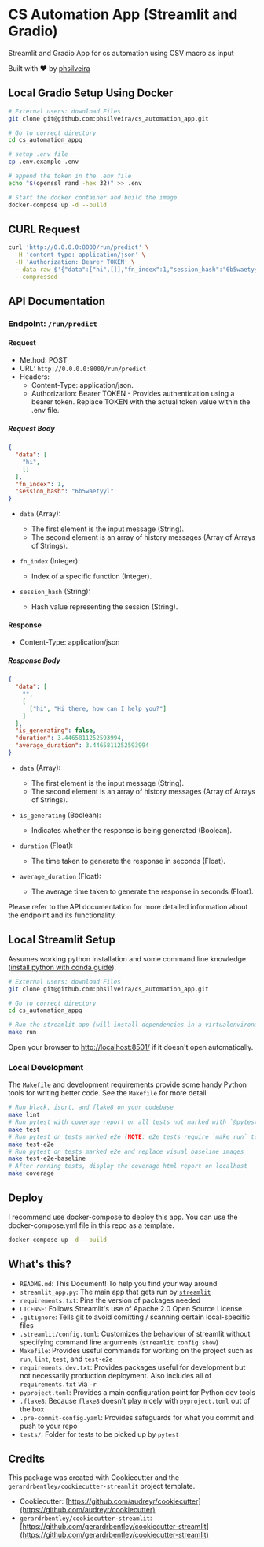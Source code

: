 # CS Automation App (Streamlit and Gradio)

Streamlit and Gradio App for cs automation using CSV macro as input

Built with ❤️ by [phsilveira](https://github.com/phsilveira)

## Local Gradio Setup Using Docker
```sh
# External users: download Files
git clone git@github.com:phsilveira/cs_automation_app.git

# Go to correct directory
cd cs_automation_appq

# setup .env file
cp .env.example .env

# append the token in the .env file
echo "$(openssl rand -hex 32)" >> .env

# Start the docker container and build the image
docker-compose up -d --build
```

## CURL Request
```sh
curl 'http://0.0.0.0:8000/run/predict' \
  -H 'content-type: application/json' \
  -H 'Authorization: Bearer TOKEN' \
  --data-raw $'{"data":["hi",[]],"fn_index":1,"session_hash":"6b5waetyyl"}' \
  --compressed
```


## API Documentation

### Endpoint: `/run/predict`

#### Request

- Method: POST
- URL: `http://0.0.0.0:8000/run/predict`
- Headers:
  - Content-Type: application/json.
  - Authorization: Bearer TOKEN - Provides authentication using a bearer token. Replace TOKEN with the actual token value within the .env file.


##### Request Body

```json
{
  "data": [
    "hi",
    []
  ],
  "fn_index": 1,
  "session_hash": "6b5waetyyl"
}
```

- `data` (Array):
  - The first element is the input message (String).
  - The second element is an array of history messages (Array of Arrays of Strings).

- `fn_index` (Integer):
  - Index of a specific function (Integer).

- `session_hash` (String):
  - Hash value representing the session (String).

#### Response

- Content-Type: application/json

##### Response Body

```json
{
  "data": [
    "",
    [
      ["hi", "Hi there, how can I help you?"]
    ]
  ],
  "is_generating": false,
  "duration": 3.4465811252593994,
  "average_duration": 3.4465811252593994
}
```

- `data` (Array):
  - The first element is the input message (String).
  - The second element is an array of history messages (Array of Arrays of Strings).

- `is_generating` (Boolean):
  - Indicates whether the response is being generated (Boolean).

- `duration` (Float):
  - The time taken to generate the response in seconds (Float).

- `average_duration` (Float):
  - The average time taken to generate the response in seconds (Float).

Please refer to the API documentation for more detailed information about the endpoint and its functionality.


## Local Streamlit Setup

Assumes working python installation and some command line knowledge ([install python with conda guide](https://tech.gerardbentley.com/python/beginner/2022/01/29/install-python.html)).

```sh
# External users: download Files
git clone git@github.com:phsilveira/cs_automation_app.git

# Go to correct directory
cd cs_automation_appq

# Run the streamlit app (will install dependencies in a virtualenvironment in the folder venv)
make run
```

Open your browser to [http://localhost:8501/](http://localhost:8501/) if it doesn't open automatically.

### Local Development

The `Makefile` and development requirements provide some handy Python tools for writing better code.
See the `Makefile` for more detail

```sh
# Run black, isort, and flake8 on your codebase
make lint
# Run pytest with coverage report on all tests not marked with `@pytest.mark.e2e`
make test
# Run pytest on tests marked e2e (NOTE: e2e tests require `make run` to be running in a separate terminal)
make test-e2e
# Run pytest on tests marked e2e and replace visual baseline images
make test-e2e-baseline
# After running tests, display the coverage html report on localhost
make coverage
```
## Deploy

I recommend use docker-compose to deploy this app. You can use the docker-compose.yml file in this repo as a template.
  
```sh
docker-compose up -d --build
```

## What's this?

- `README.md`: This Document! To help you find your way around
- `streamlit_app.py`: The main app that gets run by [`streamlit`](https://docs.streamlit.io/)
- `requirements.txt`: Pins the version of packages needed
- `LICENSE`: Follows Streamlit's use of Apache 2.0 Open Source License
- `.gitignore`: Tells git to avoid comitting / scanning certain local-specific files
- `.streamlit/config.toml`: Customizes the behaviour of streamlit without specifying command line arguments (`streamlit config show`)
- `Makefile`: Provides useful commands for working on the project such as `run`, `lint`, `test`, and `test-e2e`
- `requirements.dev.txt`: Provides packages useful for development but not necessarily production deployment. Also includes all of `requirements.txt` via `-r`
- `pyproject.toml`: Provides a main configuration point for Python dev tools
- `.flake8`: Because `flake8` doesn't play nicely with `pyproject.toml` out of the box
- `.pre-commit-config.yaml`: Provides safeguards for what you commit and push to your repo
- `tests/`: Folder for tests to be picked up by `pytest`

## Credits

This package was created with Cookiecutter and the `gerardrbentley/cookiecutter-streamlit` project template.

- Cookiecutter: [https://github.com/audreyr/cookiecutter](https://github.com/audreyr/cookiecutter)
- `gerardrbentley/cookiecutter-streamlit`: [https://github.com/gerardrbentley/cookiecutter-streamlit](https://github.com/gerardrbentley/cookiecutter-streamlit)
